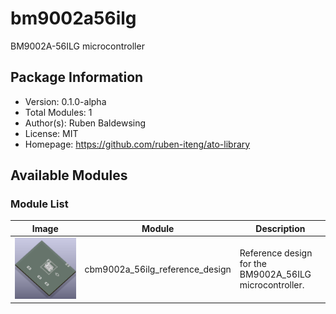 # bm9002a56ilg

BM9002A-56ILG microcontroller

## Package Information

- Version: 0.1.0-alpha
- Total Modules: 1
- Author(s): Ruben Baldewsing
- License: MIT
- Homepage: https://github.com/ruben-iteng/ato-library

## Available Modules

### Module List

| Image | Module | Description |
|-------|--------|-------------|
|![cbm9002a_56ilg_reference_design](https://github.com/ruben-iteng/ato-library/raw/main/packages/bm9002a56ilg/assets/cbm9002a_56ilg_reference_design.png)| cbm9002a_56ilg_reference_design | Reference design for the BM9002A_56ILG microcontroller. |
